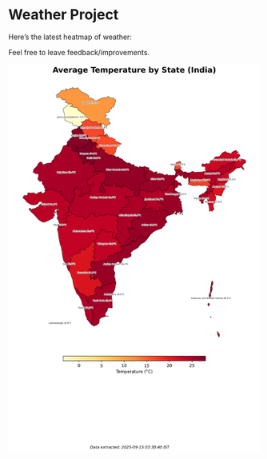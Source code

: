 # Weather Project

Here’s the latest heatmap of weather:

Feel free to leave feedback/improvements.

![India Heatmap](docs/assets/india_heatmap.png?v=C73B0A)

